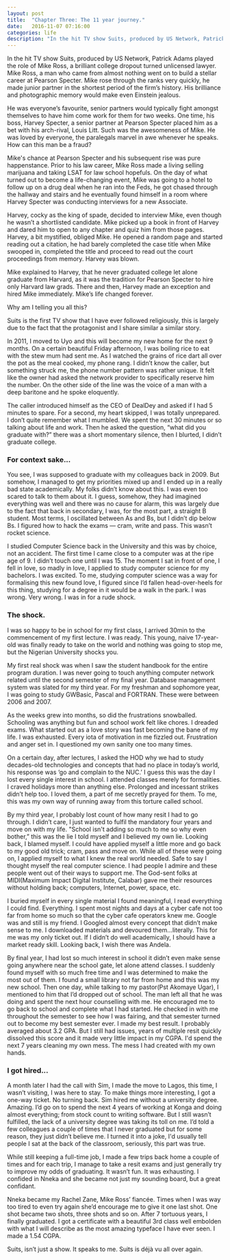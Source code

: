 ```yaml
---
layout: post
title:  "Chapter Three: The 11 year journey."
date:   2016-11-07 07:16:00
categories: life
description: "In the hit TV show Suits, produced by US Network, Patrick Adams played the role of Mike Ross"
---
```


In the hit TV show Suits, produced by US Network, Patrick Adams played the role of Mike Ross, a brilliant college dropout turned unlicensed lawyer. Mike Ross, a man who came from almost nothing went on to build a stellar career at Pearson Specter. Mike rose through the ranks very quickly, he made junior partner in the shortest period of the firm’s history. His brilliance and photographic memory would make even Einstein jealous.

He was everyone’s favourite, senior partners would typically fight amongst themselves to have him come work for them for two weeks. One time, his boss, Harvey Specter, a senior partner at Pearson Specter placed him as a bet with his arch-rival, Louis Litt. Such was the awesomeness of Mike. He was loved by everyone, the paralegals marvel in awe whenever he speaks. How can this man be a fraud?

Mike's chance at Pearson Specter and his subsequent rise was pure happenstance. Prior to his law career, Mike Ross made a living selling marijuana and taking LSAT for law school hopefuls. On the day of what turned out to become a life-changing event, Mike was going to a hotel to follow up on a drug deal when he ran into the Feds, he got chased through the hallway and stairs and he eventually found himself in a room where Harvey Specter was conducting interviews for a new Associate.

Harvey, cocky as the king of spade, decided to interview Mike, even though he wasn’t a shortlisted candidate. Mike picked up a book in front of Harvey and dared him to open to any chapter and quiz him from those pages. Harvey, a bit mystified, obliged Mike. He opened a random page and started reading out a citation, he had barely completed the case title when Mike swooped in, completed the title and proceed to read out the court proceedings from memory. Harvey was blown.

Mike explained to Harvey, that he never graduated college let alone graduate from Harvard, as it was the tradition for Pearson Specter to hire only Harvard law grads. There and then, Harvey made an exception and hired Mike immediately. Mike’s life changed forever.

Why am I telling you all this?

Suits is the first TV show that I have ever followed religiously, this is largely due to the fact that the protagonist and I share similar a similar story.

In 2011, I moved to Uyo and this will become my new home for the next 9 months. On a certain beautiful Friday afternoon, I was boiling rice to eat with the stew mum had sent me. As I watched the grains of rice dart all over the pot as the meal cooked, my phone rang. I didn’t know the caller, but something struck me, the phone number pattern was rather unique. It felt like the owner had asked the network provider to specifically reserve him the number. On the other side of the line was the voice of a man with a deep baritone and he spoke eloquently.

The caller introduced himself as the CEO of DealDey and asked if I had 5 minutes to spare. For a second, my heart skipped, I was totally unprepared. I don’t quite remember what I mumbled. We spent the next 30 minutes or so talking about life and work. Then he asked the question, “what did you graduate with?” there was a short momentary silence, then I blurted, I didn’t graduate college.

### For context sake...
You see, I was supposed to graduate with my colleagues back in 2009. But somehow, I managed to get my priorities mixed up and I ended up in a really bad state academically. My folks didn’t know about this. I was even too scared to talk to them about it. I guess, somehow, they had imagined everything was well and there was no cause for alarm, this was largely due to the fact that back in secondary, I was, for the most part, a straight B student. Most terms, I oscillated between As and Bs, but I didn’t dip below Bs. I figured how to hack the exams — cram, write and pass. This wasn’t rocket science.

I studied Computer Science back in the University and this was by choice, not an accident. The first time I came close to a computer was at the ripe age of 9. I didn’t touch one until I was 15. The moment I sat in front of one, I fell in love, so madly in love, I applied to study computer science for my bachelors. I was excited. To me, studying computer science was a way for formalising this new found love, I figured since I’d fallen head-over-heels for this thing, studying for a degree in it would be a walk in the park. I was wrong. Very wrong. I was in for a rude shock.

### The shock.
I was so happy to be in school for my first class, I arrived 30min to the commencement of my first lecture. I was ready. This young, naive 17-year-old was finally ready to take on the world and nothing was going to stop me, but the Nigerian University shocks you.

My first real shock was when I saw the student handbook for the entire program duration. I was never going to touch anything computer network related until the second semester of my final year. Database management system was slated for my third year. For my freshman and sophomore year, I was going to study GWBasic, Pascal and FORTRAN. These were between 2006 and 2007.

As the weeks grew into months, so did the frustrations snowballed. Schooling was anything but fun and school work felt like chores. I dreaded exams. What started out as a love story was fast becoming the bane of my life. I was exhausted. Every iota of motivation in me fizzled out. Frustration and anger set in. I questioned my own sanity one too many times.

On a certain day, after lectures, I asked the HOD why we had to study decades-old technologies and concepts that had no place in today’s world, his response was ‘go and complain to the NUC.’ I guess this was the day I lost every single interest in school. I attended classes merely for formalities. I craved holidays more than anything else. Prolonged and incessant strikes didn’t help too. I loved them, a part of me secretly prayed for them. To me, this was my own way of running away from this torture called school.

By my third year, I probably lost count of how many resit I had to go through. I didn’t care, I just wanted to fulfil the mandatory four years and move on with my life. "School isn't adding so much to me so why even bother,” this was the lie I told myself and I believed my own lie. Looking back, I blamed myself. I could have applied myself a little more and go back to my good old trick; cram, pass and move on. While all of these were going on, I applied myself to what I knew the real world needed. Safe to say I thought myself the real computer science. I had people I admire and these people went out of their ways to support me. The God-sent folks at MIDI(Maximum Impact Digital Institute, Calabar) gave me their resources without holding back; computers, Internet, power, space, etc.

I buried myself in every single material I found meaningful, I read everything I could find. Everything. I spent most nights and days at a cyber cafe not too far from home so much so that the cyber cafe operators knew me. Google was and still is my friend. I Googled almost every concept that didn’t make sense to me. I downloaded materials and devoured them…literally. This for me was my only ticket out. If I didn’t do well academically, I should have a market ready skill. Looking back, I wish there was Andela.

By final year, I had lost so much interest in school it didn’t even make sense going anywhere near the school gate, let alone attend classes. I suddenly found myself with so much free time and I was determined to make the most out of them. I found a small library not far from home and this was my new school. Then one day, while talking to my pastor(Pst Akomaye Ugar), I mentioned to him that I’d dropped out of school. The man left all that he was doing and spent the next hour counselling with me. He encouraged me to go back to school and complete what I had started. He checked in with me throughout the semester to see how I was fairing, and that semester turned out to become my best semester ever. I made my best result. I probably averaged about 3.2 GPA. But I still had issues, years of multiple resit quickly dissolved this score and it made very little impact in my CGPA. I'd spend the next 7 years cleaning my own mess. The mess I had created with my own hands.

### I got hired...
A month later I had the call with Sim, I made the move to Lagos, this time, I wasn’t visiting, I was here to stay. To make things more interesting, I got a one-way ticket. No turning back. Sim hired me without a university degree. Amazing. I’d go on to spend the next 4 years of working at Konga and doing almost everything; from stock count to writing software. But I still wasn’t fulfilled, the lack of a university degree was taking its toll on me. I’d told a few colleagues a couple of times that I never graduated but for some reason, they just didn’t believe me. I turned it into a joke, I'd usually tell people I sat at the back of the classroom, seriously, this part was true.

While still keeping a full-time job, I made a few trips back home a couple of times and for each trip, I manage to take a resit exams and just generally try to improve my odds of graduating. It wasn’t fun. It was exhausting. I confided in Nneka and she became not just my sounding board, but a great confidant.

Nneka became my Rachel Zane, Mike Ross’ fiancée. Times when I was way too tired to even try again she’d encourage me to give it one last shot. One shot became two shots, three shots and so on. After 7 tortuous years, I finally graduated. I got a certificate with a beautiful 3rd class well embolden with what I will describe as the most amazing typeface I have ever seen. I made a 1.54 CGPA.

Suits, isn’t just a show. It speaks to me. Suits is déjà vu all over again.
